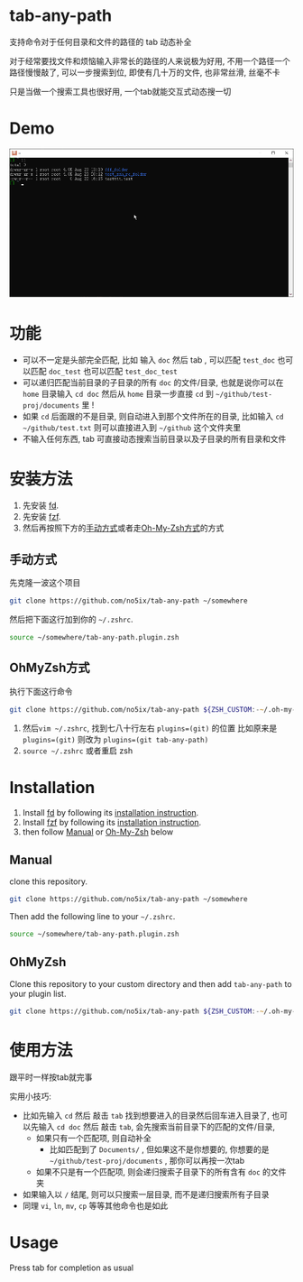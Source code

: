 
# tab-any-path

支持命令对于任何目录和文件的路径的 tab 动态补全

对于经常要找文件和烦恼输入非常长的路径的人来说极为好用, 不用一个路径一个路径慢慢敲了, 可以一步搜索到位, 即使有几十万的文件, 也非常丝滑, 丝毫不卡

只是当做一个搜索工具也很好用, 一个tab就能交互式动态搜一切


# Demo

![demo](tab-any-path-demo.gif)


# 功能

- 可以不一定是头部完全匹配, 比如 输入 `doc` 然后 tab , 可以匹配 `test_doc` 也可以匹配 `doc_test` 也可以匹配 `test_doc_test`
- 可以递归匹配当前目录的子目录的所有 `doc` 的文件/目录, 也就是说你可以在 `home` 目录输入 `cd doc` 然后从 `home` 目录一步直接 `cd` 到 `~/github/test-proj/documents` 里 !
- 如果 `cd` 后面跟的不是目录, 则自动进入到那个文件所在的目录, 比如输入 `cd ~/github/test.txt` 则可以直接进入到 `~/github` 这个文件夹里
- 不输入任何东西, tab 可直接动态搜索当前目录以及子目录的所有目录和文件


# 安装方法

1. 先安装 [fd](https://github.com/sharkdp/fd#installation).
2. 先安装 [fzf](https://github.com/junegunn/fzf#installation).
3. 然后再按照下方的[手动方式](#手动方式)或者走[Oh-My-Zsh方式](#OhMyZsh方式)的方式


## 手动方式

先克隆一波这个项目

```zsh
git clone https://github.com/no5ix/tab-any-path ~/somewhere
```

然后把下面这行加到你的 `~/.zshrc`.

```zsh
source ~/somewhere/tab-any-path.plugin.zsh
```

## OhMyZsh方式

执行下面这行命令

```zsh
git clone https://github.com/no5ix/tab-any-path ${ZSH_CUSTOM:-~/.oh-my-zsh/custom}/plugins/tab-any-path
```

1. 然后`vim ~/.zshrc`, 找到七八十行左右 `plugins=(git)` 的位置 比如原来是 `plugins=(git)` 则改为 `plugins=(git tab-any-path)`
2. `source ~/.zshrc` 或者重启 zsh


# Installation

1. Install [fd](https://github.com/sharkdp/fd) by following its [installation instruction](https://github.com/sharkdp/fd#installation).
2. Install [fzf](https://github.com/junegunn/fzf) by following its [installation instruction](https://github.com/junegunn/fzf#installation).
3. then follow [Manual](#Manual) or [Oh-My-Zsh](#OhMyZsh) below


## Manual

clone this repository.

```zsh
git clone https://github.com/no5ix/tab-any-path ~/somewhere
```

Then add the following line to your `~/.zshrc`.

```zsh
source ~/somewhere/tab-any-path.plugin.zsh
```


## OhMyZsh

Clone this repository to your custom directory and then add `tab-any-path` to your plugin list.

```zsh
git clone https://github.com/no5ix/tab-any-path ${ZSH_CUSTOM:-~/.oh-my-zsh/custom}/plugins/tab-any-path
```


# 使用方法

跟平时一样按tab就完事

实用小技巧: 

- 比如先输入 `cd` 然后 敲击 `tab` 找到想要进入的目录然后回车进入目录了, 也可以先输入 `cd doc` 然后 敲击 `tab`, 会先搜索当前目录下的匹配的文件/目录,
   - 如果只有一个匹配项, 则自动补全
      - 比如匹配到了 `Documents/` , 但如果这不是你想要的, 你想要的是 `~/github/test-proj/documents` , 那你可以再按一次tab
   - 如果不只是有一个匹配项, 则会递归搜索子目录下的所有含有 `doc` 的文件夹
- 如果输入以 `/` 结尾, 则可以只搜索一层目录, 而不是递归搜索所有子目录
- 同理 `vi`, `ln`, `mv`, `cp` 等等其他命令也是如此


# Usage

Press tab for completion as usual
